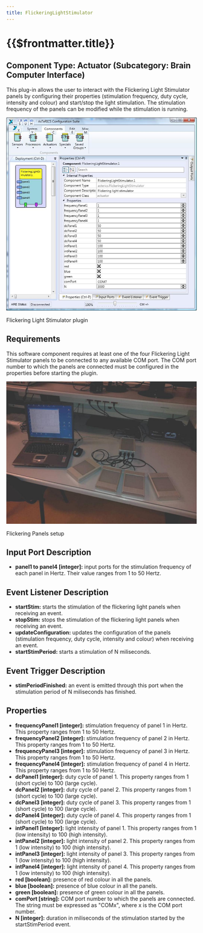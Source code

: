 ```yaml
---
title: FlickeringLightStimulator
---
```


# {{$frontmatter.title}}

## Component Type: Actuator (Subcategory: Brain Computer Interface)

This plug-in allows the user to interact with the Flickering Light Stimulator panels by configuring their properties (stimulation frequency, duty cycle, intensity and colour) and start/stop the light stimulation. The stimulation frequency of the panels can be modified while the stimulation is running.

![Screenshot: Flickering Light Stimulator plugin](./img/flickeringlightstimulator.jpg "Screenshot: Flickering Light Stimulator plugin")

Flickering Light Stimulator plugin

## Requirements

This software component requires at least one of the four Flickering Light Stimulator panels to be connected to any available COM port. The COM port number to which the panels are connected must be configured in the properties before starting the plugin.

![Screenshot: Flickering Panels setup](./img/flickeringpanels.jpg "Screenshot: Flickering Panels setup")

Flickering Panels setup

## Input Port Description

*   **panel1 to panel4 \[integer\]:** input ports for the stimulation frequency of each panel in Hertz. Their value ranges from 1 to 50 Hertz.

## Event Listener Description

*   **startStim:** starts the stimulation of the flickering light panels when receiving an event.
*   **stopStim:** stops the stimulation of the flickering light panels when receiving an event.
*   **updateConfiguration:** updates the configuration of the panels (stimulation frequency, duty cycle, intensity and colour) when receiving an event.
*   **startStimPeriod:** starts a stimulation of N miliseconds.

## Event Trigger Description

*   **stimPeriodFinished:** an event is emitted through this port when the stimulation period of N miliseconds has finished.

## Properties

*   **frequencyPanel1 \[integer\]:** stimulation frequency of panel 1 in Hertz. This property ranges from 1 to 50 Hertz.
*   **frequencyPanel2 \[integer\]:** stimulation frequency of panel 2 in Hertz. This property ranges from 1 to 50 Hertz.
*   **frequencyPanel3 \[integer\]:** stimulation frequency of panel 3 in Hertz. This property ranges from 1 to 50 Hertz.
*   **frequencyPanel4 \[integer\]:** stimulation frequency of panel 4 in Hertz. This property ranges from 1 to 50 Hertz.
*   **dcPanel1 \[integer\]:** duty cycle of panel 1. This property ranges from 1 (short cycle) to 100 (large cycle).
*   **dcPanel2 \[integer\]:** duty cycle of panel 2. This property ranges from 1 (short cycle) to 100 (large cycle).
*   **dcPanel3 \[integer\]:** duty cycle of panel 3. This property ranges from 1 (short cycle) to 100 (large cycle).
*   **dcPanel4 \[integer\]:** duty cycle of panel 4. This property ranges from 1 (short cycle) to 100 (large cycle).
*   **intPanel1 \[integer\]:** light intensity of panel 1. This property ranges from 1 (low intensity) to 100 (high intensity).
*   **intPanel2 \[integer\]:** light intensity of panel 2. This property ranges from 1 (low intensity) to 100 (high intensity).
*   **intPanel3 \[integer\]:** light intensity of panel 3. This property ranges from 1 (low intensity) to 100 (high intensity).
*   **intPanel4 \[integer\]:** light intensity of panel 4. This property ranges from 1 (low intensity) to 100 (high intensity).
*   **red \[boolean\]:** presence of red colour in all the panels.
*   **blue \[boolean\]:** presence of blue colour in all the panels.
*   **green \[boolean\]:** presence of green colour in all the panels.
*   **comPort \[string\]:** COM port number to which the panels are connected. The string must be expressed as "COMx", where x is the COM port number.
*   **N \[integer\]:** duration in miliseconds of the stimulation started by the startStimPeriod event.
